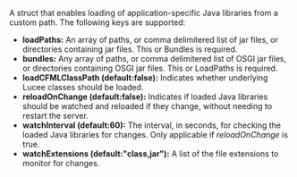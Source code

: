A struct that enables loading of application-specific Java libraries from a custom path. The following keys are supported:

- **loadPaths:** An array of paths, or comma delimitered list of jar files, or directories containing jar files. This or Bundles is required.
- **bundles:** Any array of paths, or comma delimitered list of OSGI jar files, or directories containing OSGI jar files. This or LoadPaths is required.
- **loadCFMLClassPath (default:false):** Indicates whether underlying Lucee classes should be loaded.
- **reloadOnChange (default:false):** Indicates if loaded Java libraries should be watched and reloaded if they change, without needing to restart the server.
- **watchInterval (default:60):** The interval, in seconds, for checking the loaded Java libraries for changes. Only applicable if *reloadOnChange* is true.
- **watchExtensions (default:"class,jar"):** A list of the file extensions to monitor for changes.
